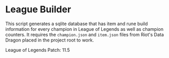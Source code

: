 # League Builder

This script generates a sqlite database that has item and rune build information for every champion in League of Legends as well as champion counters.
It requires the `champion.json` and `item.json` files from Riot's Data Dragon placed in the project root to work.

League of Legends Patch: 11.5
